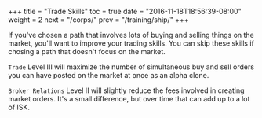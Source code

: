 +++
title = "Trade Skills"
toc = true
date = "2016-11-18T18:56:39-08:00"
weight = 2
next = "/corps/"
prev = "/training/ship/"
+++

If you've chosen a path that involves lots of buying and selling things on
the market, you'll want to improve your trading skills. You can skip these
skills if chosing a path that doesn't focus on the market.

`Trade` Level III will maximize the number of simultaneous buy and sell orders
you can have posted on the market at once as an alpha clone.

`Broker Relations` Level II will slightly reduce the fees involved in creating
market orders. It's a small difference, but over time that can add up to a lot
of ISK.